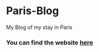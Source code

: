 # Paris-Blog
My Blog of my stay in Paris

<h3>You can find the website <a href="http://christian-gr.bplaced.net" target="_blank">here</a></h3>

